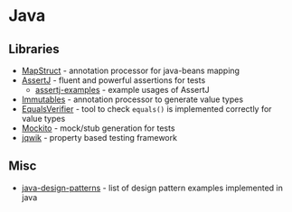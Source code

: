 # Java

## Libraries

* [MapStruct](https://mapstruct.org/) - annotation processor for java-beans mapping
* [AssertJ](https://assertj.github.io/doc/) - fluent and powerful assertions for tests
  * [assertj-examples](https://github.com/assertj/assertj-examples) - example usages of AssertJ
* [Immutables](http://immutables.github.io/) - annotation processor to generate value types
* [EqualsVerifier](https://jqno.nl/equalsverifier/) - tool to check `equals()` is implemented correctly for value types
* [Mockito](https://site.mockito.org/) - mock/stub generation for tests
* [jqwik](https://jqwik.net/) - property based testing framework

## Misc
* [java-design-patterns](https://github.com/iluwatar/java-design-patterns) - list of design pattern examples implemented in java

